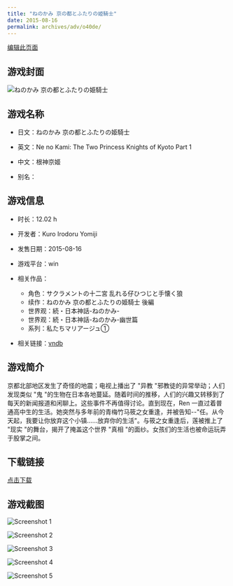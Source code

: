 ```yaml
---
title: "ねのかみ 京の都とふたりの姫騎士"
date: 2015-08-16
permalink: archives/adv/o40de/
---
```

[编辑此页面](https://github.com/ACG-3/ADV3-source/blob/main/source/_posts/%E3%81%AD%E3%81%AE%E3%81%8B%E3%81%BF%20%E4%BA%AC%E3%81%AE%E9%83%BD%E3%81%A8%E3%81%B5%E3%81%9F%E3%82%8A%E3%81%AE%E5%A7%AB%E9%A8%8E%E5%A3%AB.md)

## 游戏封面

![ねのかみ 京の都とふたりの姫騎士](https://pan.timero.xyz/d/onedrive/img_lib_001/%E3%81%AD%E3%81%AE%E3%81%8B%E3%81%BF%20%E4%BA%AC%E3%81%AE%E9%83%BD%E3%81%A8%E3%81%B5%E3%81%9F%E3%82%8A%E3%81%AE%E5%A7%AB%E9%A8%8E%E5%A3%AB_cover.avif)


## 游戏名称

- 日文：ねのかみ 京の都とふたりの姫騎士
- 英文：Ne no Kami: The Two Princess Knights of Kyoto Part 1
- 中文：根神京姬

- 别名：


## 游戏信息

- 时长：12.02 h
- 开发者：Kuro Irodoru Yomiji
- 发售日期：2015-08-16
- 游戏平台：win
- 相关作品：
   - 角色：サクラメントの十二宮 乱れる仔ひつじと手懐く狼
   - 续作：ねのかみ 京の都とふたりの姫騎士 後編
   - 世界观：続・日本神話-ねのかみ-
   - 世界观：続・日本神話-ねのかみ-幽世篇
   - 系列：私たちマリアージュ①

- 相关链接：[vndb](https://vndb.org/v17588)


## 游戏简介

京都北部地区发生了奇怪的地震；电视上播出了 "异教 "邪教徒的异常举动；人们发现类似 "鬼 "的生物在日本各地蔓延。随着时间的推移，人们的兴趣又转移到了每天的新闻报道和闲聊上。这些事件不再值得讨论。直到现在，Ren 一直过着普通高中生的生活。她突然与多年前的青梅竹马筱之女重逢，并被告知--"任。从今天起，我要让你放弃这个小镇......放弃你的生活"。与筱之女重逢后，莲被推上了 "现实 "的舞台，揭开了掩盖这个世界 "真相 "的面纱。女孩们的生活也被命运玩弄于股掌之间。




## 下载链接

[点击下载](https://pan.timero.xyz/onedrive/adv_lib_001/%E3%81%AD%E3%81%AE%E3%81%8B%E3%81%BF%20%E4%BA%AC%E3%81%AE%E9%83%BD%E3%81%A8%E3%81%B5%E3%81%9F%E3%82%8A%E3%81%AE%E5%A7%AB%E9%A8%8E%E5%A3%AB)


## 游戏截图


![Screenshot 1](https://pan.timero.xyz/d/onedrive/img_lib_001/%E3%81%AD%E3%81%AE%E3%81%8B%E3%81%BF%20%E4%BA%AC%E3%81%AE%E9%83%BD%E3%81%A8%E3%81%B5%E3%81%9F%E3%82%8A%E3%81%AE%E5%A7%AB%E9%A8%8E%E5%A3%AB_Screenshot_1.avif)

![Screenshot 2](https://pan.timero.xyz/d/onedrive/img_lib_001/%E3%81%AD%E3%81%AE%E3%81%8B%E3%81%BF%20%E4%BA%AC%E3%81%AE%E9%83%BD%E3%81%A8%E3%81%B5%E3%81%9F%E3%82%8A%E3%81%AE%E5%A7%AB%E9%A8%8E%E5%A3%AB_Screenshot_2.avif)

![Screenshot 3](https://pan.timero.xyz/d/onedrive/img_lib_001/%E3%81%AD%E3%81%AE%E3%81%8B%E3%81%BF%20%E4%BA%AC%E3%81%AE%E9%83%BD%E3%81%A8%E3%81%B5%E3%81%9F%E3%82%8A%E3%81%AE%E5%A7%AB%E9%A8%8E%E5%A3%AB_Screenshot_3.avif)

![Screenshot 4](https://pan.timero.xyz/d/onedrive/img_lib_001/%E3%81%AD%E3%81%AE%E3%81%8B%E3%81%BF%20%E4%BA%AC%E3%81%AE%E9%83%BD%E3%81%A8%E3%81%B5%E3%81%9F%E3%82%8A%E3%81%AE%E5%A7%AB%E9%A8%8E%E5%A3%AB_Screenshot_4.avif)

![Screenshot 5](https://pan.timero.xyz/d/onedrive/img_lib_001/%E3%81%AD%E3%81%AE%E3%81%8B%E3%81%BF%20%E4%BA%AC%E3%81%AE%E9%83%BD%E3%81%A8%E3%81%B5%E3%81%9F%E3%82%8A%E3%81%AE%E5%A7%AB%E9%A8%8E%E5%A3%AB_Screenshot_5.avif)

